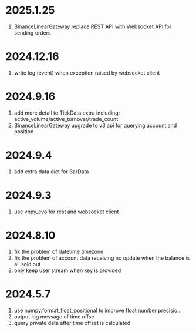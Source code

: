 # 2025.1.25

1. BinanceLinearGateway replace REST API with Websocket API for sending orders

# 2024.12.16

1. write log (event) when exception raised by websocket client

# 2024.9.16

1. add more detail to TickData.extra including: active_volume/active_turnover/trade_count
2. BinanceLinearGateway upgrade to v3 api for querying account and position

# 2024.9.4

1. add extra data dict for BarData

# 2024.9.3

1. use vnpy_evo for rest and websocket client

# 2024.8.10

1. fix the problem of datetime timezone
2. fix the problem of account data receiving no update when the balance is all sold out
3. only keep user stream when key is provided

# 2024.5.7

1. use numpy.format_float_positional to improve float number precisio…
2. output log message of time offse
3. query private data after time offset is calculated
